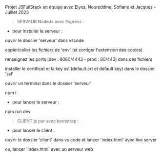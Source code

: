 Projet JSFullStack en équipe avec Elyes, Noureddine, Sofiane et Jacques - Juillet 2023




> SERVEUR NodeJs avec Express :


* pour installer le serveur :

ouvrir le dossier 'serveur' dans vscode

copier/coller les fichiers de 'env' (et corriger l'extension des copies)

renseignez les ports (dev : 8080/4443 - prod : 80/443) dans ces fichiers

installer le certificat et la key ssl (default.crt et default.key) dans le dossier 'ssl'

ouvrir un terminal dans le dossier 'serveur'

npm i


* pour lancer le serveur :

npm run dev




> CLIENT js pur avec bootstrap :


* pour lancer le client :

ouvrir le dossier 'client' dans vs code et lancer 'index.html' avec live server

ou, lancer 'index.html' avec un serveur web
